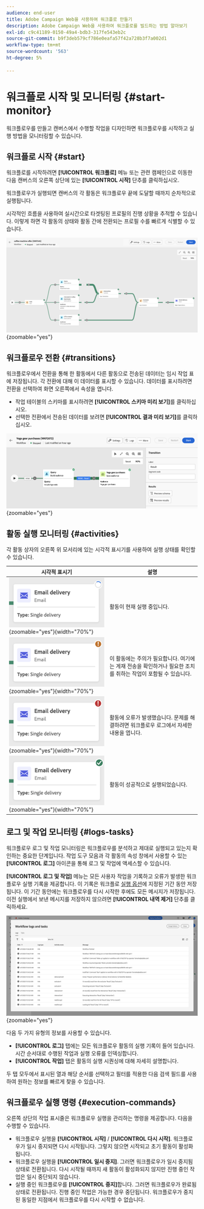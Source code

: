 ```yaml
---
audience: end-user
title: Adobe Campaign Web을 사용하여 워크플로 만들기
description: Adobe Campaign Web을 사용하여 워크플로를 빌드하는 방법 알아보기
exl-id: c9c41189-0150-49a4-bdb3-317fe543eb2c
source-git-commit: b9f3deb579cf786e0eafa57f42a728b3f7a002d1
workflow-type: tm+mt
source-wordcount: '563'
ht-degree: 5%

---
```


# 워크플로 시작 및 모니터링 {#start-monitor}

워크플로우를 만들고 캔버스에서 수행할 작업을 디자인하면 워크플로우를 시작하고 실행 방법을 모니터링할 수 있습니다.

## 워크플로 시작 {#start}

워크플로를 시작하려면 **[!UICONTROL 워크플로]** 메뉴 또는 관련 캠페인으로 이동한 다음 캔버스의 오른쪽 상단에 있는 **[!UICONTROL 시작]** 단추를 클릭하십시오.

워크플로우가 실행되면 캔버스의 각 활동은 워크플로우 끝에 도달할 때까지 순차적으로 실행됩니다.

시각적인 흐름을 사용하여 실시간으로 타겟팅된 프로필의 진행 상황을 추적할 수 있습니다. 이렇게 하면 각 활동의 상태와 활동 간에 전환되는 프로필 수를 빠르게 식별할 수 있습니다.

![워크플로 실행의 시각적 표현 진행 중.](assets/workflow-execution.png){zoomable="yes"}

## 워크플로우 전환 {#transitions}

워크플로우에서 전환을 통해 한 활동에서 다른 활동으로 전송된 데이터는 임시 작업 표에 저장됩니다. 각 전환에 대해 이 데이터를 표시할 수 있습니다. 데이터를 표시하려면 전환을 선택하여 화면 오른쪽에서 속성을 엽니다.

* 작업 테이블의 스키마를 표시하려면 **[!UICONTROL 스키마 미리 보기]**&#x200B;를 클릭하십시오.
* 선택한 전환에서 전송된 데이터를 보려면 **[!UICONTROL 결과 미리 보기]**&#x200B;를 클릭하십시오.

![전환 속성 및 데이터 미리 보기의 예](assets/transition.png){zoomable="yes"}

## 활동 실행 모니터링 {#activities}

각 활동 상자의 오른쪽 위 모서리에 있는 시각적 표시기를 사용하여 실행 상태를 확인할 수 있습니다.

| 시각적 표시기 | 설명 |
|------------------|-------------|
| ![](assets/activity-status-pending.png){zoomable="yes"}{width="70%"} | 활동이 현재 실행 중입니다. |
| ![](assets/activity-status-orange.png){zoomable="yes"}{width="70%"} | 이 활동에는 주의가 필요합니다. 여기에는 게재 전송을 확인하거나 필요한 조치를 취하는 작업이 포함될 수 있습니다. |
| ![](assets/activity-status-red.png){zoomable="yes"}{width="70%"} | 활동에 오류가 발생했습니다. 문제를 해결하려면 워크플로우 로그에서 자세한 내용을 엽니다. |
| ![](assets/activity-status-green.png){zoomable="yes"}{width="70%"} | 활동이 성공적으로 실행되었습니다. |

## 로그 및 작업 모니터링 {#logs-tasks}

워크플로우 로그 및 작업 모니터링은 워크플로우를 분석하고 제대로 실행되고 있는지 확인하는 중요한 단계입니다. 작업 도구 모음과 각 활동의 속성 창에서 사용할 수 있는 **[!UICONTROL 로그]** 아이콘을 통해 로그 및 작업에 액세스할 수 있습니다.

**[!UICONTROL 로그 및 작업]** 메뉴는 모든 사용자 작업을 기록하고 오류가 발생한 워크플로우 실행 기록을 제공합니다. 이 기록은 워크플로 [실행 옵션](workflow-settings.md)에 지정된 기간 동안 저장됩니다. 이 기간 동안에는 워크플로우를 다시 시작한 후에도 모든 메시지가 저장됩니다. 이전 실행에서 보낸 메시지를 저장하지 않으려면 **[!UICONTROL 내역 제거]** 단추를 클릭하세요.

![워크플로 로그 및 작업 인터페이스의 예입니다.](assets/workflow-logs.png){zoomable="yes"}

다음 두 가지 유형의 정보를 사용할 수 있습니다.

* **[!UICONTROL 로그]** 탭에는 모든 워크플로우 활동의 실행 기록이 들어 있습니다. 시간 순서대로 수행된 작업과 실행 오류를 인덱싱합니다.
* **[!UICONTROL 작업]** 탭은 활동의 실행 시퀀싱에 대해 자세히 설명합니다.

두 탭 모두에서 표시된 열과 해당 순서를 선택하고 필터를 적용한 다음 검색 필드를 사용하여 원하는 정보를 빠르게 찾을 수 있습니다.

## 워크플로우 실행 명령 {#execution-commands}

오른쪽 상단의 작업 표시줄은 워크플로우 실행을 관리하는 명령을 제공합니다. 다음을 수행할 수 있습니다.

* 워크플로우 실행을 **[!UICONTROL 시작]** / **[!UICONTROL 다시 시작]**. 워크플로우가 일시 중지되면 다시 시작됩니다. 그렇지 않으면 시작되고 초기 활동이 활성화됩니다.
* 워크플로우 실행을 **[!UICONTROL 일시 중지]**. 그러면 워크플로우가 일시 중지됨 상태로 전환됩니다. 다시 시작될 때까지 새 활동이 활성화되지 않지만 진행 중인 작업은 일시 중단되지 않습니다.
* 실행 중인 워크플로우를 **[!UICONTROL 중지]**&#x200B;합니다. 그러면 워크플로우가 완료됨 상태로 전환됩니다. 진행 중인 작업은 가능한 경우 중단됩니다. 워크플로우가 중지된 동일한 지점에서 워크플로우를 다시 시작할 수 없습니다.